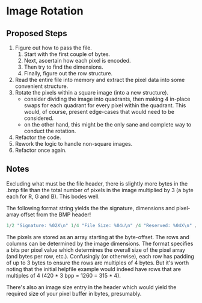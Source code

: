 # Image Rotation

## Proposed Steps

1. Figure out how to pass the file.
	1. Start with the first couple of bytes.
	2. Next, ascertain how each pixel is encoded.
	3. Then try to find the dimensions.
	4. Finally, figure out the row structure.
2. Read the entire file into memory and extract the pixel data into some convenient structure.
3. Rotate the pixels within a square image (into a new structure).
	- consider dividing the image into quadrants, then making 4 in-place swaps for each quadrant for every pixel within the quadrant. This would, of course, present edge-cases that would need to be considered.
	- on the other hand, this might be the only sane and complete way to conduct the rotation.
4. Refactor the code.
5. Rework the logic to handle non-square images.
6. Refactor once again.

## Notes
Excluding what must be the file header, there is slightly more bytes in the .bmp file than the total number of pixels in the image multiplied by 3 (a byte each for R, G and B). This bodes well. 

The following format string yields the the signature, dimensions and pixel-array offset from the BMP header!

```C
1/2 "Signature: %02X\n" 1/4 "File Size: %04u\n" /4 "Reserved: %04X\n" /4 "Pixel-array offset: %4u\n" /4 "Header bytes: %4u\n" "Dimensions: %4u x %4u \n" 

```

The pixels are stored as an array starting at the byte-offset. The rows and columns can be determined by the image dimensions. The format specifies a bits per pixel value which determines the overall size of the pixel array (and bytes per row, etc.). Confusingly (or otherwise), each row has padding of up to 3 bytes to ensure the rows are multiples of 4 bytes. But it's worth noting that the initial helpfile example would indeed have rows that are multiples of 4 (420 * 3 bpp = 1260 = 315 * 4). 

There's also an image size entry in the header which would yield the required size of your pixel buffer in bytes, presumably.

